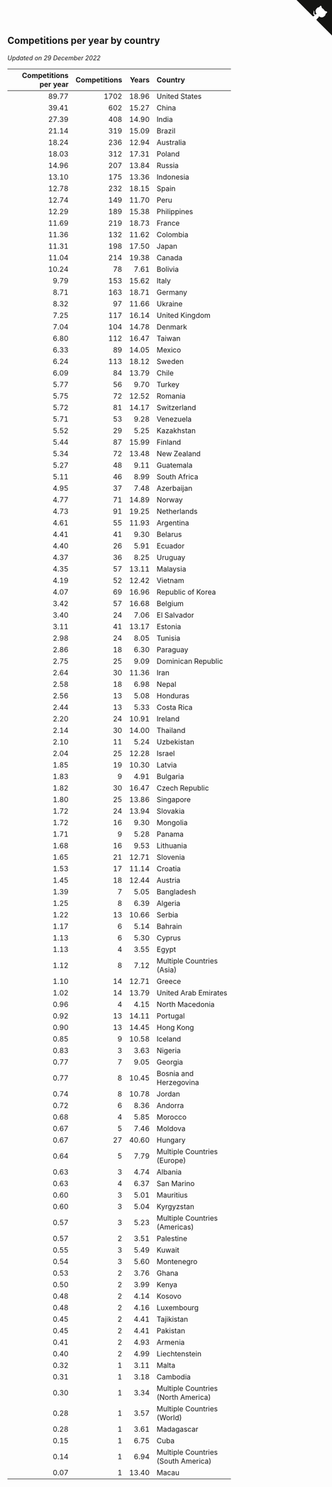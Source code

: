 ## Competitions per year by country

*Updated on 29 December 2022*

| Competitions per year | Competitions | Years | Country |
| ---: | ---: | ---: | :--- |
| 89.77 | 1702 | 18.96 | United States |
| 39.41 | 602 | 15.27 | China |
| 27.39 | 408 | 14.90 | India |
| 21.14 | 319 | 15.09 | Brazil |
| 18.24 | 236 | 12.94 | Australia |
| 18.03 | 312 | 17.31 | Poland |
| 14.96 | 207 | 13.84 | Russia |
| 13.10 | 175 | 13.36 | Indonesia |
| 12.78 | 232 | 18.15 | Spain |
| 12.74 | 149 | 11.70 | Peru |
| 12.29 | 189 | 15.38 | Philippines |
| 11.69 | 219 | 18.73 | France |
| 11.36 | 132 | 11.62 | Colombia |
| 11.31 | 198 | 17.50 | Japan |
| 11.04 | 214 | 19.38 | Canada |
| 10.24 | 78 | 7.61 | Bolivia |
| 9.79 | 153 | 15.62 | Italy |
| 8.71 | 163 | 18.71 | Germany |
| 8.32 | 97 | 11.66 | Ukraine |
| 7.25 | 117 | 16.14 | United Kingdom |
| 7.04 | 104 | 14.78 | Denmark |
| 6.80 | 112 | 16.47 | Taiwan |
| 6.33 | 89 | 14.05 | Mexico |
| 6.24 | 113 | 18.12 | Sweden |
| 6.09 | 84 | 13.79 | Chile |
| 5.77 | 56 | 9.70 | Turkey |
| 5.75 | 72 | 12.52 | Romania |
| 5.72 | 81 | 14.17 | Switzerland |
| 5.71 | 53 | 9.28 | Venezuela |
| 5.52 | 29 | 5.25 | Kazakhstan |
| 5.44 | 87 | 15.99 | Finland |
| 5.34 | 72 | 13.48 | New Zealand |
| 5.27 | 48 | 9.11 | Guatemala |
| 5.11 | 46 | 8.99 | South Africa |
| 4.95 | 37 | 7.48 | Azerbaijan |
| 4.77 | 71 | 14.89 | Norway |
| 4.73 | 91 | 19.25 | Netherlands |
| 4.61 | 55 | 11.93 | Argentina |
| 4.41 | 41 | 9.30 | Belarus |
| 4.40 | 26 | 5.91 | Ecuador |
| 4.37 | 36 | 8.25 | Uruguay |
| 4.35 | 57 | 13.11 | Malaysia |
| 4.19 | 52 | 12.42 | Vietnam |
| 4.07 | 69 | 16.96 | Republic of Korea |
| 3.42 | 57 | 16.68 | Belgium |
| 3.40 | 24 | 7.06 | El Salvador |
| 3.11 | 41 | 13.17 | Estonia |
| 2.98 | 24 | 8.05 | Tunisia |
| 2.86 | 18 | 6.30 | Paraguay |
| 2.75 | 25 | 9.09 | Dominican Republic |
| 2.64 | 30 | 11.36 | Iran |
| 2.58 | 18 | 6.98 | Nepal |
| 2.56 | 13 | 5.08 | Honduras |
| 2.44 | 13 | 5.33 | Costa Rica |
| 2.20 | 24 | 10.91 | Ireland |
| 2.14 | 30 | 14.00 | Thailand |
| 2.10 | 11 | 5.24 | Uzbekistan |
| 2.04 | 25 | 12.28 | Israel |
| 1.85 | 19 | 10.30 | Latvia |
| 1.83 | 9 | 4.91 | Bulgaria |
| 1.82 | 30 | 16.47 | Czech Republic |
| 1.80 | 25 | 13.86 | Singapore |
| 1.72 | 24 | 13.94 | Slovakia |
| 1.72 | 16 | 9.30 | Mongolia |
| 1.71 | 9 | 5.28 | Panama |
| 1.68 | 16 | 9.53 | Lithuania |
| 1.65 | 21 | 12.71 | Slovenia |
| 1.53 | 17 | 11.14 | Croatia |
| 1.45 | 18 | 12.44 | Austria |
| 1.39 | 7 | 5.05 | Bangladesh |
| 1.25 | 8 | 6.39 | Algeria |
| 1.22 | 13 | 10.66 | Serbia |
| 1.17 | 6 | 5.14 | Bahrain |
| 1.13 | 6 | 5.30 | Cyprus |
| 1.13 | 4 | 3.55 | Egypt |
| 1.12 | 8 | 7.12 | Multiple Countries (Asia) |
| 1.10 | 14 | 12.71 | Greece |
| 1.02 | 14 | 13.79 | United Arab Emirates |
| 0.96 | 4 | 4.15 | North Macedonia |
| 0.92 | 13 | 14.11 | Portugal |
| 0.90 | 13 | 14.45 | Hong Kong |
| 0.85 | 9 | 10.58 | Iceland |
| 0.83 | 3 | 3.63 | Nigeria |
| 0.77 | 7 | 9.05 | Georgia |
| 0.77 | 8 | 10.45 | Bosnia and Herzegovina |
| 0.74 | 8 | 10.78 | Jordan |
| 0.72 | 6 | 8.36 | Andorra |
| 0.68 | 4 | 5.85 | Morocco |
| 0.67 | 5 | 7.46 | Moldova |
| 0.67 | 27 | 40.60 | Hungary |
| 0.64 | 5 | 7.79 | Multiple Countries (Europe) |
| 0.63 | 3 | 4.74 | Albania |
| 0.63 | 4 | 6.37 | San Marino |
| 0.60 | 3 | 5.01 | Mauritius |
| 0.60 | 3 | 5.04 | Kyrgyzstan |
| 0.57 | 3 | 5.23 | Multiple Countries (Americas) |
| 0.57 | 2 | 3.51 | Palestine |
| 0.55 | 3 | 5.49 | Kuwait |
| 0.54 | 3 | 5.60 | Montenegro |
| 0.53 | 2 | 3.76 | Ghana |
| 0.50 | 2 | 3.99 | Kenya |
| 0.48 | 2 | 4.14 | Kosovo |
| 0.48 | 2 | 4.16 | Luxembourg |
| 0.45 | 2 | 4.41 | Tajikistan |
| 0.45 | 2 | 4.41 | Pakistan |
| 0.41 | 2 | 4.93 | Armenia |
| 0.40 | 2 | 4.99 | Liechtenstein |
| 0.32 | 1 | 3.11 | Malta |
| 0.31 | 1 | 3.18 | Cambodia |
| 0.30 | 1 | 3.34 | Multiple Countries (North America) |
| 0.28 | 1 | 3.57 | Multiple Countries (World) |
| 0.28 | 1 | 3.61 | Madagascar |
| 0.15 | 1 | 6.75 | Cuba |
| 0.14 | 1 | 6.94 | Multiple Countries (South America) |
| 0.07 | 1 | 13.40 | Macau |


<a href="https://github.com/jonatanklosko/wca_statistics" class="github-corner" aria-label="View source on Github"><svg width="80" height="80" viewBox="0 0 250 250" style="fill:#151513; color:#fff; position: absolute; top: 0; border: 0; right: 0;" aria-hidden="true"><path d="M0,0 L115,115 L130,115 L142,142 L250,250 L250,0 Z"></path><path d="M128.3,109.0 C113.8,99.7 119.0,89.6 119.0,89.6 C122.0,82.7 120.5,78.6 120.5,78.6 C119.2,72.0 123.4,76.3 123.4,76.3 C127.3,80.9 125.5,87.3 125.5,87.3 C122.9,97.6 130.6,101.9 134.4,103.2" fill="currentColor" style="transform-origin: 130px 106px;" class="octo-arm"></path><path d="M115.0,115.0 C114.9,115.1 118.7,116.5 119.8,115.4 L133.7,101.6 C136.9,99.2 139.9,98.4 142.2,98.6 C133.8,88.0 127.5,74.4 143.8,58.0 C148.5,53.4 154.0,51.2 159.7,51.0 C160.3,49.4 163.2,43.6 171.4,40.1 C171.4,40.1 176.1,42.5 178.8,56.2 C183.1,58.6 187.2,61.8 190.9,65.4 C194.5,69.0 197.7,73.2 200.1,77.6 C213.8,80.2 216.3,84.9 216.3,84.9 C212.7,93.1 206.9,96.0 205.4,96.6 C205.1,102.4 203.0,107.8 198.3,112.5 C181.9,128.9 168.3,122.5 157.7,114.1 C157.9,116.9 156.7,120.9 152.7,124.9 L141.0,136.5 C139.8,137.7 141.6,141.9 141.8,141.8 Z" fill="currentColor" class="octo-body"></path></svg></a><style>.github-corner:hover .octo-arm{animation:octocat-wave 560ms ease-in-out}@keyframes octocat-wave{0%,100%{transform:rotate(0)}20%,60%{transform:rotate(-25deg)}40%,80%{transform:rotate(10deg)}}@media (max-width:500px){.github-corner:hover .octo-arm{animation:none}.github-corner .octo-arm{animation:octocat-wave 560ms ease-in-out}}</style>
